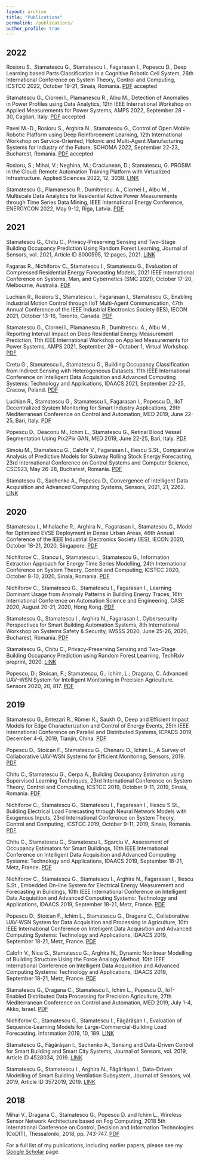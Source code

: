 ```yaml
---
layout: archive
title: "Publications"
permalink: /publications/
author_profile: true
---
```


2022
------
Rosioru S., Stamatescu G., Stamatescu I., Fagarasan I., Popescu D., Deep Learning based Parts Classification in a Cognitive Robotic Cell System, 26th International Conference on System Theory, Control and Computing, ICSTCC 2022, October 19-21, Sinaia, Romania. [PDF](/files/icstcc22.pdf) accepted

Stamatescu G., Ciornei I., Plamanescu R., Albu M., Detection of Anomalies in Power Profiles using Data Analytics, 12th IEEE International Workshop on Applied Measurements for Power Systems, AMPS 2022, September 28 - 30, Cagliari, Italy. [PDF](/files/amps22.pdf) accepted

Pavel M.-D., Rosioru S., Arghira N., Stamatescu G., Control of Open Mobile Robotic Platform using Deep Reinforcement Learning, 12th International Workshop on Service-Oriented, Holonic and Multi-Agent Manufacturing Systems for Industry of the Future, SOHOMA 2022, September 22-23, Bucharest, Romania. [PDF](/files/sohoma22.pdf) accepted

Rosioru, S.; Mihai, V.; Neghina, M.; Craciunean, D.; Stamatescu, G. PROSIM in the Cloud: Remote Automation Training Platform with Virtualized Infrastructure. Applied Sciences 2022, 12, 3038. [LINK](https://www.mdpi.com/2076-3417/12/6/3038)

Stamatescu G., Plamanescu R., Dumitrescu. A., Ciornei I., Albu M., Multiscale Data Analytics for Residential Active Power Measurements through Time Series Data Mining, IEEE International Energy Conference, ENERGYCON 2022, May 9-12, Riga, Latvia. [PDF](/files/energycon22.pdf) 

2021
------

Stamatescu G., Chitu C., Privacy-Preserving Sensing and Two-Stage Building Occupancy Prediction Using Random Forest Learning, Journal of Sensors, vol. 2021, Article ID 8000595, 12 pages, 2021. [LINK](https://doi.org/10.1155/2021/8000595)

Fagaras R., Nichiforov C., Stamatescu I., Stamatescu G., Evaluation of Compressed Residential Energy Forecasting Models, 2021 IEEE International Conference on Systems, Man, and Cybernetics (SMC 2021), October 17-20, Melbourne, Australia. [PDF](/files/smc21.pdf)

Luchian R., Rosioru S., Stamatescu I., Fagarasan I., Stamatescu G., Enabling Industrial Motion Control through IIoT Multi-Agent Communication, 47th Annual Conference of the IEEE Industrial Electronics Society (IES), IECON 2021, October 13-16, Toronto, Canada. [PDF](/files/iecon21.pdf)

Stamatescu G., Ciornei I., Plamanescu R., Dumitrescu. A., Albu M., Reporting Interval Impact on Deep Residential Energy Measurement Prediction, 11th IEEE International Workshop on Applied Measurements for Power Systems, AMPS 2021, September 29 - October 1, Virtual Workshop. [PDF](/files/amps21.pdf)

Cretu G., Stamatescu I., Stamatescu G., Building Occupancy Classification from Indirect
Sensing with Heterogeneous Datasets, 11th IEEE International Conference on Intelligent Data Acquisition and Advanced Computing Systems: Technology and Applications, IDAACS 2021, September 22-25, Cracow, Poland. [PDF](/files/idaacs21_occupancy.pdf)

Luchian R., Stamatescu G., Stamatescu I., Fagarasan I., Popescu D., IIoT Decentralized System Monitoring for Smart Industry Applications, 29th Mediterranean Conference on Control and Automation, MED 2019, June 22-25, Bari, Italy. [PDF](/files/med21.pdf)

Popescu D., Deaconu M., Ichim L., Stamatescu G., Retinal Blood Vessel Segmentation Using Pix2Pix GAN, MED 2019, June 22-25, Bari, Italy. [PDF](/files/med21_2.pdf)

Simoiu M., Stamatescu G., Calofir V., Fagarasan I., Iliescu S.St., Comparative Analysis of Predictive Models for Subway Rolling Stock Energy Forecasting, 23rd International Conference on Control Systems and Computer Science, CSCS23, May 26-28, Bucharest, Romania. [PDF](/files/cscs21.pdf) 

Stamatescu G., Sachenko A., Popescu D., Convergence of Intelligent Data Acquisition and Advanced Computing Systems, Sensors, 2021, 21, 2262. [LINK](https://www.mdpi.com/1424-8220/21/7/2262)

2020
------

Stamatescu I., Mihalache R., Arghira N., Fagarasan I., Stamatescu G., Model for Optimized EVSE Deployment in Dense Urban Areas, 46th Annual Conference of the IEEE Industrial Electronics Society (IES), IECON 2020, October 18-21, 2020, Singapore. [PDF](/files/iecon20.pdf)

Nichiforov C., Stancu I., Stamatescu I., Stamatescu G., Information Extraction Approach for Energy Time Series Modelling, 24th International Conference on System Theory, Control and Computing, ICSTCC 2020, October 8-10, 2020, Sinaia, Romania. [PDF](/files/icstcc20.pdf)

Nichiforov C., Stamatescu G., Stamatescu I., Fagarasan I., Learning Dominant Usage from Anomaly Patterns in Building Energy Traces, 16th International Conference on Automation Science and Engineering, CASE 2020, August 20-21, 2020, Hong Kong. [PDF](/files/case20.pdf)

Stamatescu G., Stamatescu I., Arghira N., Fagarasan I., Cybersecurity Perspectives for Smart Building Automation Systems, 8th International Workshop on Systems Safety & Security, IWSSS 2020, June 25-26, 2020, Bucharest, Romania. [PDF](/files/iwsss20.pdf)

Stamatescu G., Chitu C., Privacy-Preserving Sensing and Two-Stage Building Occupancy Prediction using Random Forest Learning, TechRxiv preprint, 2020. [LINK](https://www.techrxiv.org/articles/Privacy-Preserving_Sensing_and_Two-Stage_Building_Occupancy_Prediction_using_Random_Forest_Learning/12123282)

Popescu, D.; Stoican, F.; Stamatescu, G.; Ichim, L.; Dragana, C. Advanced UAV–WSN System for Intelligent Monitoring in Precision Agriculture. Sensors 2020, 20, 817. [PDF](/files/sensors20.pdf)

2019
------
Stamatescu G., Entezari R., Römer K., Saukh O., Deep and Efficient Impact Models for Edge Characterization and Control of Energy Events, 25th IEEE International Conference on Parallel and Distributed Systems, ICPADS 2019, December 4-6, 2019, Tianjin, China. [PDF](/files/icpads19.pdf)

Popescu D., Stoican F., Stamatescu G., Chenaru O., Ichim L., A Survey of Collaborative UAV-WSN Systems for Efficient Monitoring, Sensors, 2019. [PDF](/files/sensors19.pdf)

Chitu C., Stamatescu G., Cerpa A., Building Occupancy Estimation using Supervised Learning Techniques, 23rd International Conference on System Theory, Control and Computing, ICSTCC 2019, October 9-11, 2019, Sinaia, Romania. [PDF](/files/icstcc19_occupancy.pdf)

Nichiforov C., Stamatescu G., Stamatescu I., Fagarasan I., Iliescu S.St., Building Electrical Load Forecasting through Neural Network Models with Exogenous Inputs, 23rd International Conference on System Theory, Control and Computing, ICSTCC 2019, October 9-11, 2019, Sinaia, Romania. [PDF](/files/icstcc19_lf.pdf)

Chitu C., Stamatescu G., Stamatescu I., Sgarciu V., Assessment of Occupancy Estimators for Smart Buildings, 10th IEEE International Conference on Intelligent Data Acquisition and Advanced Computing Systems: Technology and Applications, IDAACS 2019, September 18-21, Metz, France. [PDF](/files/idaacs19_occupancy.pdf)

Nichiforov C., Stamatescu G., Stamatescu I., Arghira N., Fagarasan I., Iliescu S.St., Embedded On-line System for Electrical Energy Measurement and Forecasting in Buildings, 10th IEEE International Conference on Intelligent Data Acquisition and Advanced Computing Systems: Technology and Applications, IDAACS 2019, September 18-21, Metz, France. [PDF](/files/idaacs19_lf.pdf)

Popescu D., Stoican F., Ichim L., Stamatescu G., Dragana C., Collaborative UAV-WSN System for Data Acquisition and Processing in Agriculture, 10th IEEE International Conference on Intelligent Data Acquisition and Advanced Computing Systems: Technology and Applications, IDAACS 2019, September 18-21, Metz, France. [PDF](/files/idaacs19_uavwsn.pdf)

Calofir V., Nica G., Stamatescu G., Arghira N., Dynamic Nonlinear Modelling of Building Structure Using the Force Analogy Method, 10th IEEE International Conference on Intelligent Data Acquisition and Advanced Computing Systems: Technology and Applications, IDAACS 2019, September 18-21, Metz, France. [PDF](/files/idaacs19_seismic.pdf)

Stamatescu G., Dragana C., Stamatescu I., Ichim L., Popescu D., IoT-Enabled Distributed Data Processing for Precision Agriculture, 27th Mediterranean Conference on Control and Automation, MED 2019, July 1-4, Akko, Israel. [PDF](/files/med19.pdf)

Nichiforov C., Stamatescu G., Stamatescu I., Făgărăşan I., Evaluation of Sequence-Learning Models for Large-Commercial-Building Load Forecasting. Information 2019, 10, 189. [LINK](https://www.mdpi.com/2078-2489/10/6/189)

Stamatescu G., Făgărăşan I., Sachenko A., Sensing and Data-Driven Control for Smart Building and Smart City Systems, Journal of Sensors, vol. 2019, Article ID 4528034, 2019. [LINK](https://doi.org/10.1155/2019/4528034)

Stamatescu G., Stamatescu I., Arghira N., Făgărăşan I., Data-Driven Modelling of Smart Building Ventilation Subsystem, Journal of Sensors, vol. 2019, Article ID 3572019, 2019. [LINK](https://doi.org/10.1155/2019/3572019)

2018
------
Mihai V., Dragana C., Stamatescu G., Popescu D. and Ichim L., Wireless Sensor Network Architecture based on Fog Computing, 2018 5th International Conference on Control, Decision and Information Technologies (CoDIT), Thessaloniki, 2018, pp. 743-747. [PDF](/files/codit18fog.pdf)


For a full list of my publications, including earlier papers, please see my [Google Scholar](https://scholar.google.ro/citations?user=8Vsl1vkAAAAJ) page.